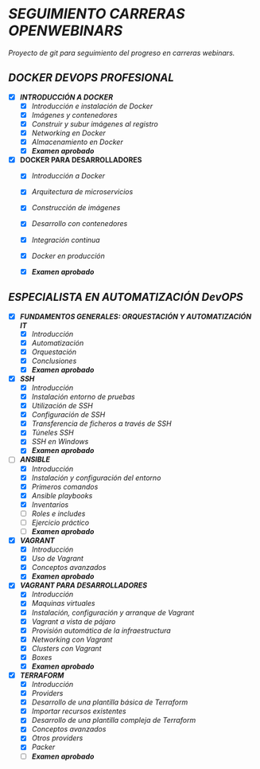 # **_SEGUIMIENTO CARRERAS OPENWEBINARS_**
_Proyecto de git para seguimiento del progreso en carreras webinars._

## **_DOCKER DEVOPS PROFESIONAL_**
  - [X] **_INTRODUCCIÓN A DOCKER_**
       - [X] *Introducción e instalación de Docker*
       - [X] *Imágenes y contenedores*
       - [X] *Construir y subur imágenes al registro*
       - [X] *Networking en Docker*
       - [X] *Almacenamiento en Docker*
       - [X] *__Examen aprobado__*
       
  - [X] **__DOCKER PARA DESARROLLADORES__**
       - [X] *Introducción a Docker*
       - [X] *Arquitectura de microservicios*
       - [X] *Construcción de imágenes*
       - [X] *Desarrollo con contenedores*
       - [X] *Integración continua*
       - [X] *Docker en producción*
       - [X] *__Examen aprobado__*
   
   
   
   
## **_ESPECIALISTA EN AUTOMATIZACIÓN DevOPS_**
  - [X] **_FUNDAMENTOS GENERALES: ORQUESTACIÓN Y AUTOMATIZACIÓN IT_**
       - [X] *Introducción*
       - [X] *Automatización*
       - [X] *Orquestación*
       - [X] *Conclusiones*
       - [X] *__Examen aprobado__*
  - [X] **_SSH_**
       - [X] *Introducción*
       - [X] *Instalación entorno de pruebas*
       - [X] *Utilización de SSH*
       - [X] *Configuración de SSH*
       - [X] *Transferencia de ficheros a través de SSH*
       - [X] *Túneles SSH*
       - [X] *SSH en Windows*
       - [X] *__Examen aprobado__*
  - [ ] **_ANSIBLE_**
       - [X] *Introducción*
       - [X] *Instalación y configuración del entorno*
       - [X] *Primeros comandos*
       - [X] *Ansible playbooks*
       - [X] *Inventarios*
       - [ ] *Roles e includes*
       - [ ] *Ejercicio práctico*
       - [ ] *__Examen aprobado__*
  - [X] **_VAGRANT_**
       - [X] *Introducción*
       - [X] *Uso de Vagrant*
       - [X] *Conceptos avanzados*
       - [X] *__Examen aprobado__*
  - [X] **_VAGRANT PARA DESARROLLADORES_**
       - [X] *Introducción*
       - [X] *Maquinas virtuales*
       - [X] *Instalación, configuración y arranque de Vagrant*
       - [X] *Vagrant a vista de pájaro*
       - [X] *Provisión automática de la infraestructura*
       - [X] *Networking con Vagrant*
       - [X] *Clusters con Vagrant*
       - [X] *Boxes*
       - [X] *__Examen aprobado__*
  - [X] **_TERRAFORM_**
       - [X] *Introducción*
       - [X] *Providers*
       - [X] *Desarrollo de una plantilla básica de Terraform*
       - [X] *Importar recursos existentes*
       - [X] *Desarrollo de una plantilla compleja de Terraform*
       - [X] *Conceptos avanzados*
       - [X] *Otros providers*
       - [X] *Packer*
       - [ ] *__Examen aprobado__*
